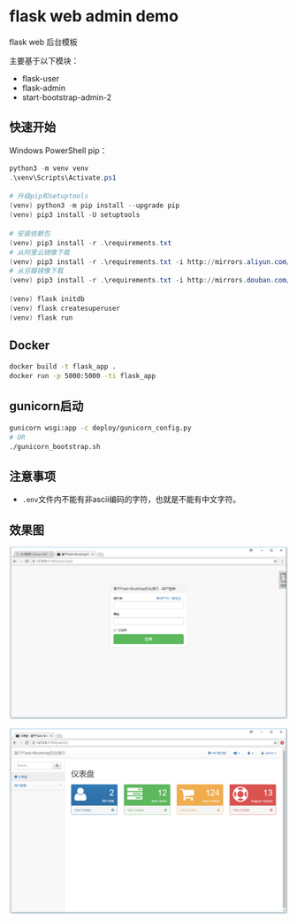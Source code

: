# flask web admin demo

flask web 后台模板

主要基于以下模块：

- flask-user
- flask-admin
- start-bootstrap-admin-2

## 快速开始

Windows PowerShell pip：

```PowerShell
python3 -m venv venv
.\venv\Scripts\Activate.ps1

# 升级pip和setuptools
(venv) python3 -m pip install --upgrade pip
(venv) pip3 install -U setuptools

# 安装依赖包
(venv) pip3 install -r .\requirements.txt
# 从阿里云镜像下载
(venv) pip3 install -r .\requirements.txt -i http://mirrors.aliyun.com/pypi/simple/ --trusted-host mirrors.aliyun.com
# 从豆瓣镜像下载
(venv) pip3 install -r .\requirements.txt -i http://mirrors.douban.com/pypi/simple/ --trusted-host mirrors.douban.com

(venv) flask initdb
(venv) flask createsuperuser
(venv) flask run
```

## Docker

```bash
docker build -t flask_app .
docker run -p 5000:5000 -ti flask_app 
```

## gunicorn启动

```bash
gunicorn wsgi:app -c deploy/gunicorn_config.py
# OR
./gunicorn_bootstrap.sh
```

## 注意事项

- `.env`文件内不能有非ascii编码的字符，也就是不能有中文字符。

## 效果图

![login](screenshot/login.png)

![admin](screenshot/admin.png)
